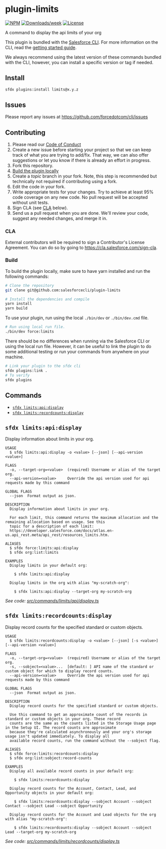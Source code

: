 # plugin-limits

[![NPM](https://img.shields.io/npm/v/@salesforce/plugin-limits.svg?label=@salesforce/plugin-limits)](https://www.npmjs.com/package/@salesforce/plugin-limits) [![Downloads/week](https://img.shields.io/npm/dw/@salesforce/plugin-limits.svg)](https://npmjs.org/package/@salesforce/plugin-limits) [![License](https://img.shields.io/badge/License-BSD%203--Clause-brightgreen.svg)](https://raw.githubusercontent.com/salesforcecli/plugin-limits/main/LICENSE.txt)

A command to display the api limits of your org

This plugin is bundled with the [Salesforce CLI](https://developer.salesforce.com/tools/sfdxcli). For more information on the CLI, read the [getting started guide](https://developer.salesforce.com/docs/atlas.en-us.sfdx_setup.meta/sfdx_setup/sfdx_setup_intro.htm).

We always recommend using the latest version of these commands bundled with the CLI, however, you can install a specific version or tag if needed.

## Install

```bash
sfdx plugins:install limits@x.y.z
```

## Issues

Please report any issues at https://github.com/forcedotcom/cli/issues

## Contributing

1. Please read our [Code of Conduct](CODE_OF_CONDUCT.md)
2. Create a new issue before starting your project so that we can keep track of
   what you are trying to add/fix. That way, we can also offer suggestions or
   let you know if there is already an effort in progress.
3. Fork this repository.
4. [Build the plugin locally](#build)
5. Create a _topic_ branch in your fork. Note, this step is recommended but technically not required if contributing using a fork.
6. Edit the code in your fork.
7. Write appropriate tests for your changes. Try to achieve at least 95% code coverage on any new code. No pull request will be accepted without unit tests.
8. Sign CLA (see [CLA](#cla) below).
9. Send us a pull request when you are done. We'll review your code, suggest any needed changes, and merge it in.

### CLA

External contributors will be required to sign a Contributor's License
Agreement. You can do so by going to https://cla.salesforce.com/sign-cla.

### Build

To build the plugin locally, make sure to have yarn installed and run the following commands:

```bash
# Clone the repository
git clone git@github.com:salesforcecli/plugin-limits

# Install the dependencies and compile
yarn install
yarn build
```

To use your plugin, run using the local `./bin/dev` or `./bin/dev.cmd` file.

```bash
# Run using local run file.
./bin/dev force:limits
```

There should be no differences when running via the Salesforce CLI or using the local run file. However, it can be useful to link the plugin to do some additional testing or run your commands from anywhere on your machine.

```bash
# Link your plugin to the sfdx cli
sfdx plugins:link .
# To verify
sfdx plugins
```

## Commands

<!-- commands -->

- [`sfdx limits:api:display`](#sfdx-limitsapidisplay)
- [`sfdx limits:recordcounts:display`](#sfdx-limitsrecordcountsdisplay)

## `sfdx limits:api:display`

Display information about limits in your org.

```
USAGE
  $ sfdx limits:api:display -o <value> [--json] [--api-version <value>]

FLAGS
  -o, --target-org=<value>  (required) Username or alias of the target org.
  --api-version=<value>     Override the api version used for api requests made by this command

GLOBAL FLAGS
  --json  Format output as json.

DESCRIPTION
  Display information about limits in your org.

  For each limit, this command returns the maximum allocation and the remaining allocation based on usage. See this
  topic for a description of each limit:
  https://developer.salesforce.com/docs/atlas.en-us.api_rest.meta/api_rest/resources_limits.htm.

ALIASES
  $ sfdx force:limits:api:display
  $ sfdx org:list:limits

EXAMPLES
  Display limits in your default org:

    $ sfdx limits:api:display

  Display limits in the org with alias "my-scratch-org":

    $ sfdx limits:api:display --target-org my-scratch-org
```

_See code: [src/commands/limits/api/display.ts](https://github.com/salesforcecli/plugin-limits/blob/2.3.36/src/commands/limits/api/display.ts)_

## `sfdx limits:recordcounts:display`

Display record counts for the specified standard or custom objects.

```
USAGE
  $ sfdx limits:recordcounts:display -o <value> [--json] [-s <value>] [--api-version <value>]

FLAGS
  -o, --target-org=<value>  (required) Username or alias of the target org.
  -s, --sobject=<value>...  [default: ] API name of the standard or custom object for which to display record counts.
  --api-version=<value>     Override the api version used for api requests made by this command

GLOBAL FLAGS
  --json  Format output as json.

DESCRIPTION
  Display record counts for the specified standard or custom objects.

  Use this command to get an approximate count of the records in standard or custom objects in your org. These record
  counts are the same as the counts listed in the Storage Usage page in the Setup UI. The record counts are approximate
  because they're calculated asynchronously and your org's storage usage isn't updated immediately. To display all
  available record counts, run the command without the --sobject flag.

ALIASES
  $ sfdx force:limits:recordcounts:display
  $ sfdx org:list:sobject:record-counts

EXAMPLES
  Display all available record counts in your default org:

    $ sfdx limits:recordcounts:display

  Display record counts for the Account, Contact, Lead, and Opportunity objects in your default org:

    $ sfdx limits:recordcounts:display --sobject Account --sobject Contact --sobject Lead --sobject Opportunity

  Display record counts for the Account and Lead objects for the org with alias "my-scratch-org":

    $ sfdx limits:recordcounts:display --sobject Account --sobject Lead --target-org my-scratch-org
```

_See code: [src/commands/limits/recordcounts/display.ts](https://github.com/salesforcecli/plugin-limits/blob/2.3.36/src/commands/limits/recordcounts/display.ts)_

<!-- commandsstop -->
